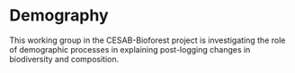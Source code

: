 # Demography
This working group in the CESAB-Bioforest project is investigating the role of demographic processes in explaining post-logging changes in biodiversity and composition. 

